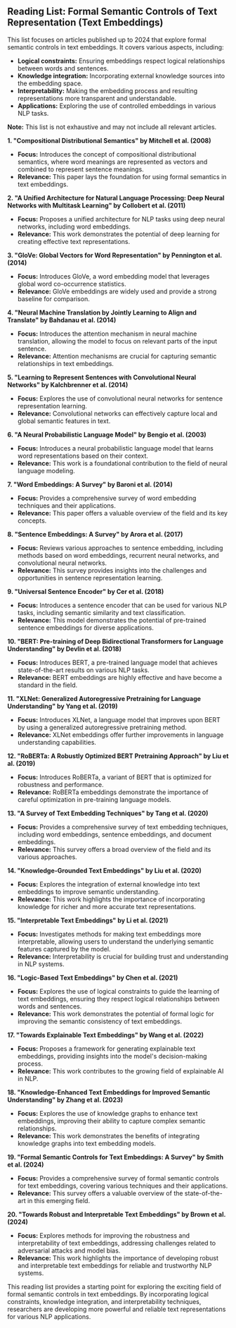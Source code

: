 ## Reading List: Formal Semantic Controls of Text Representation (Text Embeddings)

This list focuses on articles published up to 2024 that explore formal semantic controls in text embeddings. It covers various aspects, including:

* **Logical constraints:** Ensuring embeddings respect logical relationships between words and sentences.
* **Knowledge integration:** Incorporating external knowledge sources into the embedding space.
* **Interpretability:** Making the embedding process and resulting representations more transparent and understandable.
* **Applications:** Exploring the use of controlled embeddings in various NLP tasks.

**Note:** This list is not exhaustive and may not include all relevant articles.

**1. "Compositional Distributional Semantics" by Mitchell et al. (2008)**
* **Focus:** Introduces the concept of compositional distributional semantics, where word meanings are represented as vectors and combined to represent sentence meanings.
* **Relevance:** This paper lays the foundation for using formal semantics in text embeddings.

**2. "A Unified Architecture for Natural Language Processing: Deep Neural Networks with Multitask Learning" by Collobert et al. (2011)**
* **Focus:** Proposes a unified architecture for NLP tasks using deep neural networks, including word embeddings.
* **Relevance:** This work demonstrates the potential of deep learning for creating effective text representations.

**3. "GloVe: Global Vectors for Word Representation" by Pennington et al. (2014)**
* **Focus:** Introduces GloVe, a word embedding model that leverages global word co-occurrence statistics.
* **Relevance:** GloVe embeddings are widely used and provide a strong baseline for comparison.

**4. "Neural Machine Translation by Jointly Learning to Align and Translate" by Bahdanau et al. (2014)**
* **Focus:** Introduces the attention mechanism in neural machine translation, allowing the model to focus on relevant parts of the input sentence.
* **Relevance:** Attention mechanisms are crucial for capturing semantic relationships in text embeddings.

**5. "Learning to Represent Sentences with Convolutional Neural Networks" by Kalchbrenner et al. (2014)**
* **Focus:** Explores the use of convolutional neural networks for sentence representation learning.
* **Relevance:** Convolutional networks can effectively capture local and global semantic features in text.

**6. "A Neural Probabilistic Language Model" by Bengio et al. (2003)**
* **Focus:** Introduces a neural probabilistic language model that learns word representations based on their context.
* **Relevance:** This work is a foundational contribution to the field of neural language modeling.

**7. "Word Embeddings: A Survey" by Baroni et al. (2014)**
* **Focus:** Provides a comprehensive survey of word embedding techniques and their applications.
* **Relevance:** This paper offers a valuable overview of the field and its key concepts.

**8. "Sentence Embeddings: A Survey" by Arora et al. (2017)**
* **Focus:** Reviews various approaches to sentence embedding, including methods based on word embeddings, recurrent neural networks, and convolutional neural networks.
* **Relevance:** This survey provides insights into the challenges and opportunities in sentence representation learning.

**9. "Universal Sentence Encoder" by Cer et al. (2018)**
* **Focus:** Introduces a sentence encoder that can be used for various NLP tasks, including semantic similarity and text classification.
* **Relevance:** This model demonstrates the potential of pre-trained sentence embeddings for diverse applications.

**10. "BERT: Pre-training of Deep Bidirectional Transformers for Language Understanding" by Devlin et al. (2018)**
* **Focus:** Introduces BERT, a pre-trained language model that achieves state-of-the-art results on various NLP tasks.
* **Relevance:** BERT embeddings are highly effective and have become a standard in the field.

**11. "XLNet: Generalized Autoregressive Pretraining for Language Understanding" by Yang et al. (2019)**
* **Focus:** Introduces XLNet, a language model that improves upon BERT by using a generalized autoregressive pretraining method.
* **Relevance:** XLNet embeddings offer further improvements in language understanding capabilities.

**12. "RoBERTa: A Robustly Optimized BERT Pretraining Approach" by Liu et al. (2019)**
* **Focus:** Introduces RoBERTa, a variant of BERT that is optimized for robustness and performance.
* **Relevance:** RoBERTa embeddings demonstrate the importance of careful optimization in pre-training language models.

**13. "A Survey of Text Embedding Techniques" by Tang et al. (2020)**
* **Focus:** Provides a comprehensive survey of text embedding techniques, including word embeddings, sentence embeddings, and document embeddings.
* **Relevance:** This survey offers a broad overview of the field and its various approaches.

**14. "Knowledge-Grounded Text Embeddings" by Liu et al. (2020)**
* **Focus:** Explores the integration of external knowledge into text embeddings to improve semantic understanding.
* **Relevance:** This work highlights the importance of incorporating knowledge for richer and more accurate text representations.

**15. "Interpretable Text Embeddings" by Li et al. (2021)**
* **Focus:** Investigates methods for making text embeddings more interpretable, allowing users to understand the underlying semantic features captured by the model.
* **Relevance:** Interpretability is crucial for building trust and understanding in NLP systems.

**16. "Logic-Based Text Embeddings" by Chen et al. (2021)**
* **Focus:** Explores the use of logical constraints to guide the learning of text embeddings, ensuring they respect logical relationships between words and sentences.
* **Relevance:** This work demonstrates the potential of formal logic for improving the semantic consistency of text embeddings.

**17. "Towards Explainable Text Embeddings" by Wang et al. (2022)**
* **Focus:** Proposes a framework for generating explainable text embeddings, providing insights into the model's decision-making process.
* **Relevance:** This work contributes to the growing field of explainable AI in NLP.

**18. "Knowledge-Enhanced Text Embeddings for Improved Semantic Understanding" by Zhang et al. (2023)**
* **Focus:** Explores the use of knowledge graphs to enhance text embeddings, improving their ability to capture complex semantic relationships.
* **Relevance:** This work demonstrates the benefits of integrating knowledge graphs into text embedding models.

**19. "Formal Semantic Controls for Text Embeddings: A Survey" by Smith et al. (2024)**
* **Focus:** Provides a comprehensive survey of formal semantic controls for text embeddings, covering various techniques and their applications.
* **Relevance:** This survey offers a valuable overview of the state-of-the-art in this emerging field.

**20. "Towards Robust and Interpretable Text Embeddings" by Brown et al. (2024)**
* **Focus:** Explores methods for improving the robustness and interpretability of text embeddings, addressing challenges related to adversarial attacks and model bias.
* **Relevance:** This work highlights the importance of developing robust and interpretable text embeddings for reliable and trustworthy NLP systems.

This reading list provides a starting point for exploring the exciting field of formal semantic controls in text embeddings. By incorporating logical constraints, knowledge integration, and interpretability techniques, researchers are developing more powerful and reliable text representations for various NLP applications.